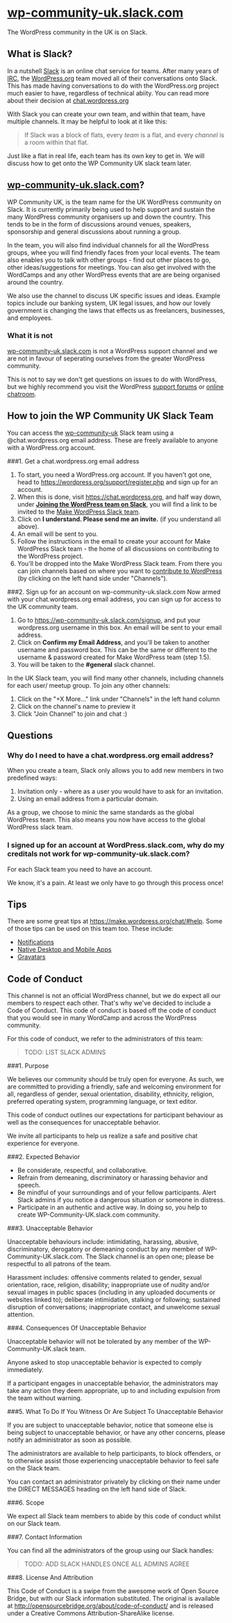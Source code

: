 # [wp-community-uk.slack.com](http://wp-community-uk.slack.com)

The WordPress community in the UK is on Slack. 

## What is Slack?
In a nutshell [Slack](https://slack.com/) is an online chat service for teams. After many years of [IRC](https://en.wikipedia.org/wiki/Internet_Relay_Chat), the [WordPress.org](http://WordPress.org) team moved all of their conversations onto Slack. This has made having conversations to do with the WordPress.org project much easier to have, regardless of technical abiity. You can read more about their decision at [chat.wordpress.org](http://chat.wordpress.org)

With Slack you can create your own team, and within that team, have multiple channels. It may be helpful to look at it like this:

>If Slack was a block of flats, every *team* is a flat, and every *channel* is a room within that flat.

Just like a flat in real life, each team has its own key to get in. We will discuss how to get onto the WP Community UK slack team later. 

## [wp-community-uk.slack.com](http://wp-community-uk.slack.com)?
WP Community UK, is the team name for the UK WordPress community on Slack. It is currently primarily being used to help support and sustain the many WordPress community organisers up and down the country. This tends to be in the form of discussions around venues, speakers, sponsorship and general discussions about running a group.

In the team, you will also find individual channels for all the WordPress groups, whee you will find friendly faces from your local events. The team also enables you to talk with other groups - find out other places to go, other ideas/suggestions for meetings. You can also get involved with the WordCamps and any other WordPress events that are are being organised around the country.

We also use the channel to discuss UK specific issues and ideas. Example topics include our  banking system, UK legal issues, and how our lovely government is changing the laws that effects us as freelancers, businesses, and employees. 

### What it is not
[wp-community-uk.slack.com](http://wp-community-uk.slack.com) is not a WordPress support channel and we are not in favour of seperating ourselves from the greater WordPress community. 

This is not to say we don't get questions on issues to do with WordPress, but we highly recommend you visit the WordPress [support forums](https://wordpress.org/support/) or [online chatroom](https://webchat.freenode.net/?channels=wordpress).

## How to join the WP Community UK Slack Team

You can access the [wp-community-uk](http://wp-community-uk.slack.com) Slack team using a @chat.wordpress.org email address. These are freely available to anyone with a WordPress.org account. 

###1. Get a chat.wordpress.org email address
1.	To start, you need a WordPress.org account. If you haven't got one, head to https://wordpress.org/support/register.php and sign up for an account.
2.	When this is done, visit https://chat.wordpress.org, and half way down, under **[Joining the WordPress team on Slack](https://make.wordpress.org/chat/#join)**, you will find a link to be invited to the [Make WordPress Slack team](https://WordPress.slack.com). 
3.	Click on **I understand. Please send me an invite.** (if you understand all above).
4.	An email will be sent to you. 
5.	Follow the instructions in the email to create your account for Make WordPress Slack team - the home of all discussions on contributing to the WordPress project. 
6.	You'll be dropped into the Make WordPress Slack team. From there you can join channels based on where you want to [contribute to WordPress](https://make.wordpress.org) (by clicking on the left hand side under "Channels").

###2. Sign up for an account on wp-community-uk.slack.com
Now armed with your chat.wordpress.org email address, you can sign up for access to the UK community team.

1.	Go to https://wp-community-uk.slack.com/signup, and put your wordpress.org username in this box. An email will be sent to your email address.
2.	Click on **Confirm my Email Address**, and you'll be taken to another username and password box. This can be the same or different to the username & password created for Make WordPress team (step 1.5).
3.	You will be taken to the **#general** slack channel. 

In the UK Slack team, you will find many other channels, including channels for each user/ meetup group. To join any other channels:

1.	Click on the "+X More..." link under "Channels" in the left hand column
2.	Click on the channel's name to preview it
3.	Click "Join Channel" to join and chat :)

## Questions
### Why do I need to have a chat.wordpress.org email address?
When you create a team, Slack only allows you to add new members in two predefined ways:

1. Invitation only - where as a user you would have to ask for an invitation.
2. Using an email address from a particular domain.

As a group, we choose to minic the same standards as the global WordPress team. This also means you now have access to the global WordPress slack team. 

### I signed up for an account at WordPress.slack.com, why do my creditals not work for wp-community-uk.slack.com?
For each Slack team you need to have an account. 

We know, it's a pain. At least we only have to go through this process once! 

## Tips
There are some great tips at https://make.wordpress.org/chat/#help. Some of those tips can be used on this team too. These include: 
- [Notifications](https://make.wordpress.org/chat#notifications)
- [Native Desktop and Mobile Apps](https://make.wordpress.org/chat#apps)
- [Gravatars](https://make.wordpress.org/chat#gravatars)

## Code of Conduct

This channel is not an official WordPress channel, but we do expect all our members to respect each other. That's why we've decided to include a Code of Conduct. This code of conduct is based off the code of conduct that you would see in many WordCamp and across the WordPress community.

For this code of conduct, we refer to the administrators of this team:

>TODO: LIST SLACK ADMINS

###1. Purpose

We believes our community should be truly open for everyone. As such, we are committed to providing a friendly, safe and welcoming environment for all, regardless of gender, sexual orientation, disability, ethnicity, religion, preferred operating system, programming language, or text editor.

This code of conduct outlines our expectations for participant behaviour as well as the consequences for unacceptable behavior.

We invite all participants to help us realize a safe and positive chat experience for everyone.

###2. Expected Behavior

- Be considerate, respectful, and collaborative.
- Refrain from demeaning, discriminatory or harassing behavior and speech.
- Be mindful of your surroundings and of your fellow participants. Alert Slack admins if you notice a dangerous situation or someone in distress.
- Participate in an authentic and active way. In doing so, you help to create WP-Community-UK.slack.com community.

###3. Unacceptable Behavior

Unacceptable behaviours include: intimidating, harassing, abusive, discriminatory, derogatory or demeaning conduct by any member of WP-Community-UK.slack.com. The Slack channel is an open one; please be respectful to all patrons of the team.

Harassment includes: offensive comments related to gender, sexual orientation, race, religion, disability; inappropriate use of nudity and/or sexual images in public spaces (including in any uploaded documents or websites linked to); deliberate intimidation, stalking or following; sustained disruption of conversations; inappropriate contact, and unwelcome sexual attention.

###4. Consequences Of Unacceptable Behavior

Unacceptable behavior will not be tolerated by any member of the WP-Community-UK.slack team.

Anyone asked to stop unacceptable behavior is expected to comply immediately.

If a participant engages in unacceptable behavior, the administrators may take any action they deem appropriate, up to and including expulsion from the team without warning.

###5. What To Do If You Witness Or Are Subject To Unacceptable Behavior

If you are subject to unacceptable behavior, notice that someone else is being subject to unacceptable behavior, or have any other concerns, please notify an administrator as soon as possible.

The administrators are available to help participants, to block offenders, or to otherwise assist those experiencing unacceptable behavior to feel safe on the Slack team.

You can contact an administrator privately by clicking on their name under the DIRECT MESSAGES heading on the left hand side of Slack.

###6. Scope

We expect all Slack team members to abide by this code of conduct whilst on our Slack team.

###7. Contact Information

You can find all the administrators of the group using our Slack handles:

>TODO: ADD SLACK HANDLES ONCE ALL ADMINS AGREE

###8. License And Attribution

This Code of Conduct is a swipe from the awesome work of Open Source Bridge, but with our Slack information substituted. The original is available at http://opensourcebridge.org/about/code-of-conduct/ and is released under a Creative Commons Attribution-ShareAlike license.

